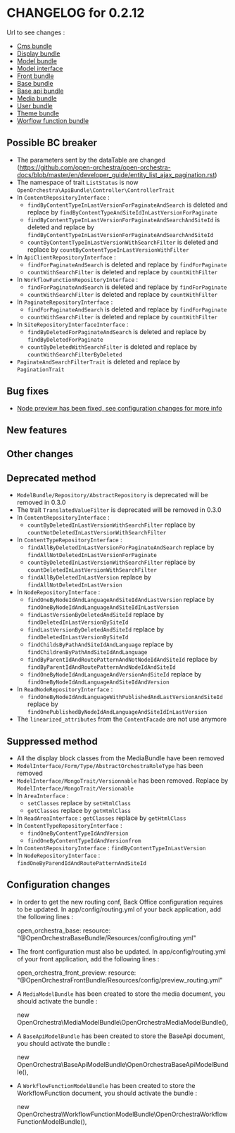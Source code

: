 # CHANGELOG for 0.2.12

Url to see changes : 

 - [Cms bundle](https://github.com/open-orchestra/open-orchestra-cms-bundle/compare/v0.2.11...v0.2.12)
 - [Display bundle](https://github.com/open-orchestra/open-orchestra-display-bundle/compare/v0.2.11...v0.2.12)
 - [Model bundle](https://github.com/open-orchestra/open-orchestra-model-bundle/compare/v0.2.11...v0.2.12)
 - [Model interface](https://github.com/open-orchestra/open-orchestra-model-interface/compare/v0.2.11...v0.2.12)
 - [Front bundle](https://github.com/open-orchestra/open-orchestra-front-bundle/compare/v0.2.11...v0.2.12)
 - [Base bundle](https://github.com/open-orchestra/open-orchestra-base-bundle/compare/v0.2.11...v0.2.12)
 - [Base api bundle](https://github.com/open-orchestra/open-orchestra-base-api-bundle/compare/v0.2.11...v0.2.12)
 - [Media bundle](https://github.com/open-orchestra/open-orchestra-media-bundle/compare/v0.2.11...v0.2.12)
 - [User bundle](https://github.com/open-orchestra/open-orchestra-user-bundle/compare/v0.2.11...v0.2.12)
 - [Theme bundle](https://github.com/open-orchestra/open-orchestra-theme-bundle/compare/v0.2.11...v0.2.12)
 - [Worflow function bundle](https://github.com/open-orchestra/open-orchestra-worflow-function-bundle/compare/v0.2.11...v0.2.12)

## Possible BC breaker
 - The parameters sent by the dataTable are changed (https://github.com/open-orchestra/open-orchestra-docs/blob/master/en/developer_guide/entity_list_ajax_pagination.rst)
 - The namespace of trait `ListStatus` is now `OpenOrchestra\ApiBundle\Controller\ControllerTrait`
 - In ``ContentRepositoryInterface`` :
     - ``findByContentTypeInLastVersionForPaginateAndSearch`` is deleted and replace by ``findByContentTypeAndSiteIdInLastVersionForPaginate``
     - ``findByContentTypeInLastVersionForPaginateAndSearchAndSiteId`` is deleted and replace by ``findByContentTypeInLastVersionForPaginateAndSearchAndSiteId``
     - ``countByContentTypeInLastVersionWithSearchFilter`` is deleted and replace by ``countByContentTypeInLastVersionWithFilter``
 - In ``ApiClientRepositoryInterface`` :
    - ``findForPaginateAndSearch`` is deleted and replace by ``findForPaginate``
    - ``countWithSearchFilter`` is deleted and replace by ``countWithFilter``
 - In ``WorkflowFunctionRepositoryInterface`` :
    - ``findForPaginateAndSearch`` is deleted and replace by ``findForPaginate``
    - ``countWithSearchFilter`` is deleted and replace by ``countWithFilter``
 - In ``PaginateRepositoryInterface`` :
   - ``findForPaginateAndSearch`` is deleted and replace by ``findForPaginate``
   - ``countWithSearchFilter`` is deleted and replace by ``countWithFilter``
 - In ``SiteRepositoryInterfaceInterface`` :
   - ``findByDeletedForPaginateAndSearch`` is deleted and replace by ``findByDeletedForPaginate``
   - ``countByDeletedWithSearchFilter`` is deleted and replace by ``countWithSearchFilterByDeleted``
 - ``PaginateAndSearchFilterTrait`` is deleted and replace by ``PaginationTrait``

## Bug fixes
 - [Node preview has been fixed, see configuration changes for more info](https://trello.com/c/RtRaYALE/1090-2-etq-ubo-je-peux-voir-les-previsu-fr-en-fr)

## New features

## Other changes

## Deprecated method
 - ``ModelBundle/Repository/AbstractRepository`` is deprecated will be removed in 0.3.0
 - The trait ``TranslatedValueFilter`` is deprecated will be removed in 0.3.0
 - In ``ContentRepositoryInterface`` :
   - ``countByDeletedInLastVersionWithSearchFilter`` replace by ``countNotDeletedInLastVersionWithSearchFilter``
 - In ``ContentTypeRepositoryInterface`` :
   - ``findAllByDeletedInLastVersionForPaginateAndSearch`` replace by ``findAllNotDeletedInLastVersionForPaginate``
   - ``countByDeletedInLastVersionWithSearchFilter`` replace by ``countDeletedInLastVersionWithSearchFilter``
   - ``findAllByDeletedInLastVersion`` replace by ``findAllNotDeletedInLastVersion``
 - In ``NodeRepositoryInterface`` :
   - ``findOneByNodeIdAndLanguageAndSiteIdAndLastVersion`` replace by ``findOneByNodeIdAndLanguageAndSiteIdInLastVersion``
   - ``findLastVersionByDeletedAndSiteId`` replace by ``findDeletedInLastVersionBySiteId``
   - ``findLastVersionByDeletedAndSiteId``  replace by ``findDeletedInLastVersionBySiteId``
   - ``findChildsByPathAndSiteIdAndLanguage`` replace by ``findChildrenByPathAndSiteIdAndLanguage``
   - ``findByParentIdAndRoutePatternAndNotNodeIdAndSiteId`` replace by ``findByParentIdAndRoutePatternAndNodeIdAndSiteId``
   - ``findOneByNodeIdAndLanguageAndVersionAndSiteId`` replace by ``findOneByNodeIdAndLanguageAndSiteIdAndVersion``
 - In ``ReadNodeRepositoryInterface`` :
   - ``findOneByNodeIdAndLanguageWithPublishedAndLastVersionAndSiteId`` replace by ``findOnePublishedByNodeIdAndLanguageAndSiteIdInLastVersion``
 - The `linearized_attributes` from the `ContentFacade` are not use anymore

## Suppressed method

 - All the display block classes from the MediaBundle have been removed
 -  ``ModelInterface/Form/Type/AbstractOrchestraRoleType`` has been removed
 -  ``ModelInterface/MongoTrait/Versionnable`` has been removed. Replace by ``ModelInterface/MongoTrait/Versionable``
 - In ``AreaInterface`` :
   - ``setClasses`` replace by ``setHtmlClass``
   - ``getClasses`` replace by ``getHtmlClass``
 - In ``ReadAreaInterface`` : ``getClasses`` replace by ``getHtmlClass``
 - In ``ContentTypeRepositoryInterface`` :
   - ``findOneByContentTypeIdAndVersion``
   - ``findOneByContentTypeIdAndVersionfrom``
 - In ``ContentRepositoryInterface`` : ``findByContentTypeInLastVersion``
 - In ``NodeRepositoryInterface`` : ``findOneByParendIdAndRoutePatternAndSiteId``

## Configuration changes
 - In order to get the new routing conf, Back Office configuration requires to be updated. In app/config/routing.yml of your back application, add the following lines :

    open_orchestra_base:
        resource: "@OpenOrchestraBaseBundle/Resources/config/routing.yml"

 - The front configuration must also be updated. In app/config/routing.yml of your front application, add the following lines :

    open_orchestra_front_preview:
        resource: "@OpenOrchestraFrontBundle/Resources/config/preview_routing.yml"
 - A `MediaModelBundle` has been created to store the media document, you should activate the bundle :

   new OpenOrchestra\MediaModelBundle\OpenOrchestraMediaModelBundle(),
 - A `BaseApiModelBundle` has been created to store the BaseApi document, you should activate the bundle :

   new OpenOrchestra\BaseApiModelBundle\OpenOrchestraBaseApiModelBundle(),
 - A `WorkflowFunctionModelBundle` has been created to store the WorkflowFunction document, you should activate the bundle :

   new OpenOrchestra\WorkflowFunctionModelBundle\OpenOrchestraWorkflowFunctionModelBundle(),
